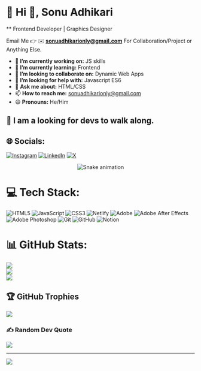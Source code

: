 # 💫 Hi 👋, Sonu Adhikari
** Frontend Developer | Graphics Designer

Email Me 👉 ✉️ **sonuadhikarionly@gmail.com** For Collaboration/Project or Anything Else. 

- 🔭 **I’m currently working on:** JS skills
- 🌱 **I’m currently learning:** Frontend
- 👯 **I’m looking to collaborate on:** Dynamic Web Apps
- 🤔 **I’m looking for help with:** Javascript ES6
- 💬 **Ask me about:** HTML/CSS
- 📫 **How to reach me:** sonuadhikarionly@gmail.com
- 😄 **Pronouns:** He/Him

## 🔗 I am a looking for devs to walk along.

## 🌐 Socials:
[![Instagram](https://img.shields.io/badge/Instagram-%23E4405F.svg?logo=Instagram&logoColor=white)](https://instagram.com/exactlyrohit) [![LinkedIn](https://img.shields.io/badge/LinkedIn-%230077B5.svg?logo=linkedin&logoColor=white)](https://linkedin.com/in/rohit-adhikari-9a901a363) [![X](https://img.shields.io/badge/X-black.svg?logo=X&logoColor=white)](https://x.com/sonutwts) 

<!-- Snake Game Repo View -->

<div align="center">
  <img src="https://profile-readme-generator.com/assets/snake.svg" alt="Snake animation" />
</div>

# 💻 Tech Stack:
![HTML5](https://img.shields.io/badge/html5-%23E34F26.svg?style=for-the-badge&logo=html5&logoColor=white) ![JavaScript](https://img.shields.io/badge/javascript-%23323330.svg?style=for-the-badge&logo=javascript&logoColor=%23F7DF1E) ![CSS3](https://img.shields.io/badge/css3-%231572B6.svg?style=for-the-badge&logo=css3&logoColor=white) ![Netlify](https://img.shields.io/badge/netlify-%23000000.svg?style=for-the-badge&logo=netlify&logoColor=#00C7B7) ![Adobe](https://img.shields.io/badge/adobe-%23FF0000.svg?style=for-the-badge&logo=adobe&logoColor=white) ![Adobe After Effects](https://img.shields.io/badge/Adobe%20After%20Effects-9999FF.svg?style=for-the-badge&logo=Adobe%20After%20Effects&logoColor=white) ![Adobe Photoshop](https://img.shields.io/badge/adobe%20photoshop-%2331A8FF.svg?style=for-the-badge&logo=adobe%20photoshop&logoColor=white) ![Git](https://img.shields.io/badge/git-%23F05033.svg?style=for-the-badge&logo=git&logoColor=white) ![GitHub](https://img.shields.io/badge/github-%23121011.svg?style=for-the-badge&logo=github&logoColor=white) ![Notion](https://img.shields.io/badge/Notion-%23000000.svg?style=for-the-badge&logo=notion&logoColor=white)
# 📊 GitHub Stats:
![](https://github-readme-stats.vercel.app/api?username=SonuAdhikariGH&theme=dark&hide_border=false&include_all_commits=true&count_private=false)<br/>
![](https://nirzak-streak-stats.vercel.app/?user=SonuAdhikariGH&theme=dark&hide_border=false)<br/>
![](https://github-readme-stats.vercel.app/api/top-langs/?username=SonuAdhikariGH&theme=dark&hide_border=false&include_all_commits=true&count_private=false&layout=compact)

## 🏆 GitHub Trophies
![](https://github-profile-trophy.vercel.app/?username=SonuAdhikariGH&theme=default_repocard&no-frame=false&no-bg=false&margin-w=4)

### ✍️ Random Dev Quote
![](https://quotes-github-readme.vercel.app/api?type=horizontal&theme=radical)

---
[![](https://visitcount.itsvg.in/api?id=SonuAdhikariGH&icon=0&color=0)](https://visitcount.itsvg.in)

<!-- Proudly created with GPRM ( https://gprm.itsvg.in ) -->
